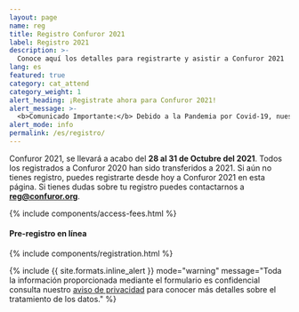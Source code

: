 ```yaml
---
layout: page
name: reg
title: Registro Confuror 2021
label: Registro 2021
description: >-
  Conoce aquí los detalles para registrarte y asistir a Confuror 2021
lang: es
featured: true
category: cat_attend
category_weight: 1
alert_heading: ¡Registrate ahora para Confuror 2021!
alert_message: >-
  <b>Comunicado Importante:</b> Debido a la Pandemia por Covid-19, nuestro evento presencial se pospuso a 2021. Confuror 2020 se realizará en línea de forma abierta y gratuita, pero puedes registrarte desde hoy a Confuror 2021, aprovechando los precios que teníamos durante nuestra primera etapa del pre-registro en línea durante el resto del 2020. Lee el comunicado completo <a href='http://www.confuror.org/es/covid-19/'>aquí</a>
alert_mode: info
permalink: /es/registro/
---
```


Confuror 2021, se llevará a acabo del **28 al 31 de Octubre del 2021**. Todos los registrados a Confuror 2020 han sido transferidos a 2021. Si aún no tienes registro, puedes registrarte desde hoy a Confuror 2021 en esta página. Si tienes dudas sobre tu registro puedes contactarnos a **reg@confuror.org**.

{% include components/access-fees.html %}

#### Pre-registro en línea

{% include components/registration.html %}

{%
  include {{ site.formats.inline_alert }}
  mode="warning"
  message="Toda la información proporcionada mediante el formulario es confidencial consulta nuestro <a href='/es/privacidad/'>aviso de privacidad</a> para conocer más detalles sobre el tratamiento de los datos."
%}